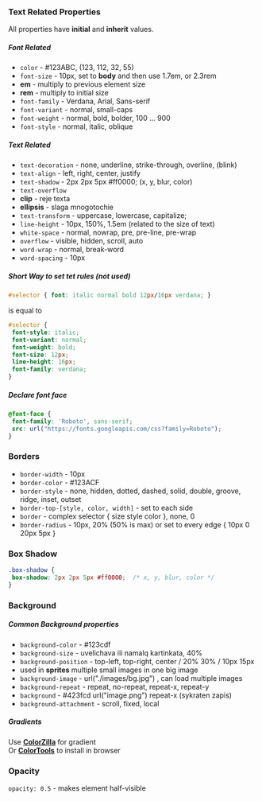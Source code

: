### Text Related Properties
All properties have **initial** and **inherit** values.

##### Font Related
 - ```color``` - #123ABC, (123, 112, 32, 55)
 - ```font-size``` - 10px, set to **body** and then use 1.7em, or 2.3rem
  - **em** - multiply to previous element size
  - **rem** - multiply to initial size
 - ```font-family``` - Verdana, Arial, Sans-serif
 - ```font-variant``` - normal, small-caps
 - ```font-weight``` - normal, bold, bolder, 100 ... 900
 - ```font-style``` - normal, italic, oblique
 
##### Text Related
 - ```text-decoration``` - none, underline, strike-through, overline, (blink)
 - ```text-align``` - left, right, center, justify
 - ```text-shadow``` -  2px 2px 5px #ff0000; (x, y, blur, color)
 - ```text-overflow```
  - **clip** - reje texta
  - **ellipsis** - slaga mnogotochie
 - ```text-transform``` - uppercase, lowercase, capitalize;
 - ```line-height``` - 10px, 150%, 1.5em (related to the size of text)
 - ```white-space``` - normal, nowrap, pre, pre-line, pre-wrap
 - ```overflow``` - visible, hidden, scroll, auto
 - ```word-wrap``` - normal, break-word
 - ```word-spacing``` - 10px
 
##### Short Way to set tet rules (not used)
```CSS
#selector { font: italic normal bold 12px/16px verdana; }
```
is equal to
```css
#selector {
 font-style: italic;
 font-variant: normal;
 font-weight: bold;
 font-size: 12px;
 line-height: 16px;
 font-family: verdana;
}
```

##### Declare font face
```css
@font-face {
 font-family: 'Roboto', sans-serif;
 src: url("https://fonts.googleapis.com/css?family=Roboto");
}
```

### Borders

 - ```border-width``` - 10px
 - ```border-color``` - #123ACF
 - ```border-style``` - none, hidden, dotted, dashed, solid, double, groove, ridge, inset, outset
 - ```border-top-[style, color, width]``` - set to each side
 - ```border``` - complex selector { size style color }, none, 0 
 - ```border-radius``` - 10px, 20% (50% is max) or set to every edge { 10px 0 20px 5px } 

### Box Shadow
```css
.box-shadow {
 box-shadow: 2px 2px 5px #ff0000;  /* x, y, blur, color */
}
```
### Background

##### Common Background properties

- ```background-color``` - #123cdf
- ```background-size``` - uvelichava ili namalq kartinkata, 40%
- ```background-position``` - top-left, top-right, center / 20% 30% / 10px 15px
 - used in **sprites** multiple small images in one big image
- ```background-image``` - url("./images/bg.jpg") , can load multiple images
- ```background-repeat``` - repeat, no-repeat, repeat-x, repeat-y
- ```background``` - #423fcd url("image.png") repeat-x (sykraten zapis)
- ```background-attachment``` - scroll, fixed, local

##### Gradients

Use **[ColorZilla](http://www.colorzilla.com/gradient-editor/)** for gradient  
Or **[ColorTools](http://www.colorzilla.com/chrome/)** to install in browser

### Opacity
```opacity: 0.5``` - makes element half-visible 



